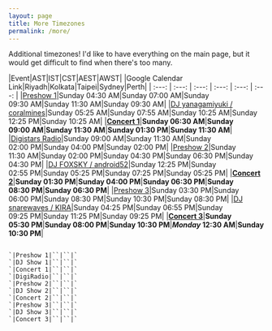 ```yaml
---
layout: page
title: More Timezones
permalink: /more/
---
```


Additional timezones! I'd like to have everything on the main page, but it
would get difficult to find when there's too many.

|Event|AST|IST|CST|AEST|AWST|
|Google Calendar Link|Riyadh|Kolkata|Taipei|Sydney|Perth|
| :---: | :---: | :---: | :---: | :---: | :---: |
|[Preshow 1](https://calendar.google.com/calendar/u/0/r/eventedit?text=Miku%20Expo%20Preshow%201&dates=20220605T013000Z/20220605T022500Z&ctz=Asia%2FTokyo)|Sunday 04:30&nbsp;AM|Sunday 07:00&nbsp;AM|Sunday 09:30&nbsp;AM|Sunday 11:30&nbsp;AM|Sunday 09:30&nbsp;AM|
|[DJ yanagamiyuki / coralmines](https://calendar.google.com/calendar/u/0/r/eventedit?text=Miku%20Expo%20Rewind%20Digistars%20yanagamiyuki%20/%20coralmines&dates=20220605T022500Z/20220605T032500Z&ctz=Asia%2FTokyo)|Sunday 05:25&nbsp;AM|Sunday 07:55&nbsp;AM|Sunday 10:25&nbsp;AM|Sunday 12:25&nbsp;PM|Sunday 10:25&nbsp;AM|
|**[Concert 1](https://calendar.google.com/calendar/u/0/r/eventedit?text=Miku%20Expo%20Rewind%20Concert%201&dates=20220605T033000Z/20220605T050000Z&ctz=Asia%2FTokyo)**|**Sunday 06:30&nbsp;AM**|**Sunday 09:00&nbsp;AM**|**Sunday 11:30&nbsp;AM**|**Sunday 01:30&nbsp;PM**|**Sunday 11:30&nbsp;AM**|
|[Digistars Radio](https://calendar.google.com/calendar/u/0/r/eventedit?text=Miku%20Expo%20Rewind%20Digistars%20Radio&dates=20220605T060000Z/20220605T070000Z&ctz=Asia%2FTokyo)|Sunday 09:00&nbsp;AM|Sunday 11:30&nbsp;AM|Sunday 02:00&nbsp;PM|Sunday 04:00&nbsp;PM|Sunday 02:00&nbsp;PM|
|[Preshow 2](https://calendar.google.com/calendar/u/0/r/eventedit?text=Miku%20Expo%20Rewind%20Preshow%202&dates=20220605T083000Z/20220605T092500Z&ctz=Asia%2FTokyo)|Sunday 11:30&nbsp;AM|Sunday 02:00&nbsp;PM|Sunday 04:30&nbsp;PM|Sunday 06:30&nbsp;PM|Sunday 04:30&nbsp;PM|
|[DJ FOXSKY / android52](https://calendar.google.com/calendar/u/0/r/eventedit?text=Miku%20Expo%20Rewind%20Digistars%20FOXSKY%20/%20android52&dates=20220605T092500Z/20220605T102500Z&ctz=Asia%2FTokyo)|Sunday 12:25&nbsp;PM|Sunday 02:55&nbsp;PM|Sunday 05:25&nbsp;PM|Sunday 07:25&nbsp;PM|Sunday 05:25&nbsp;PM|
|**[Concert 2](https://calendar.google.com/calendar/u/0/r/eventedit?text=Miku%20Expo%20Rewind%20Concert%202&dates=20220605T103000Z/20220605T120000Z&ctz=Asia%2FTokyo)**|**Sunday 01:30&nbsp;PM**|**Sunday 04:00&nbsp;PM**|**Sunday 06:30&nbsp;PM**|**Sunday 08:30&nbsp;PM**|**Sunday 06:30&nbsp;PM**|
|[Preshow 3](https://calendar.google.com/calendar/u/0/r/eventedit?text=Miku%20Expo%20Rewind%20Preshow%203&dates=20220605T123000Z/20220605T132500Z&ctz=Asia%2FTokyo)|Sunday 03:30&nbsp;PM|Sunday 06:00&nbsp;PM|Sunday 08:30&nbsp;PM|Sunday 10:30&nbsp;PM|Sunday 08:30&nbsp;PM|
|[DJ snarewaves / KIRA](https://calendar.google.com/calendar/u/0/r/eventedit?text=Miku%20Expo%20Rewind%20Digistars%20snarewaves%20/%20KIRA&dates=20220605T132500Z/20220605T142500Z&ctz=Asia%2FTokyo)|Sunday 04:25&nbsp;PM|Sunday 06:55&nbsp;PM|Sunday 09:25&nbsp;PM|Sunday 11:25&nbsp;PM|Sunday 09:25&nbsp;PM|
|**[Concert 3](https://calendar.google.com/calendar/u/0/r/eventedit?text=Miku%20Expo%20Rewind%20Concert%203&dates=20220605T143000Z/20220605T160000Z&ctz=Asia%2FTokyo)**|**Sunday 05:30&nbsp;PM**|**Sunday 08:00&nbsp;PM**|**Sunday 10:30&nbsp;PM**|**_Monday_ 12:30&nbsp;AM**|**Sunday 10:30&nbsp;PM**|


<code>
`|Preshow 1|`<t:1654392600:F>`|`<t:1654392600:R>`|`
`|DJ Show 1|`<t:1654395900:F>`|`<t:1654395900:R>`|`
`|Concert 1|`<t:1654399800:F>`|`<t:1654399800:R>`|`
`|DigiRadio|`<t:1654408800:F>`|`<t:1654408800:R>`|`
`|Preshow 2|`<t:1654417800:F>`|`<t:1654417800:R>`|`
`|DJ Show 2|`<t:1654421100:F>`|`<t:1654421100:R>`|`
`|Concert 2|`<t:1654425000:F>`|`<t:1654425000:R>`|`
`|Preshow 3|`<t:1654432200:F>`|`<t:1654432200:R>`|`
`|DJ Show 3|`<t:1654435500:F>`|`<t:1654435500:R>`|`
`|Concert 3|`<t:1654439400:F>`|`<t:1654439400:R>`|`
</code>
